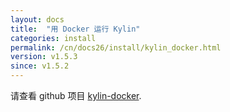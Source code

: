 ```yaml
---
layout: docs
title:  "用 Docker 运行 Kylin"
categories: install
permalink: /cn/docs26/install/kylin_docker.html
version: v1.5.3
since: v1.5.2
---
```


请查看 github 项目 [kylin-docker](https://github.com/Kyligence/kylin-docker/).
